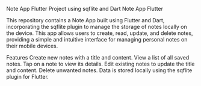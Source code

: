 Note App Flutter Project using sqflite and Dart
Note App Flutter

This repository contains a Note App built using Flutter and Dart, incorporating the sqflite plugin to manage the storage of notes locally on the device. 
This app allows users to create, read, update, and delete notes, providing a simple and intuitive interface for managing personal notes on their mobile devices.

Features
Create new notes with a title and content.
View a list of all saved notes.
Tap on a note to view its details.
Edit existing notes to update the title and content.
Delete unwanted notes.
Data is stored locally using the sqflite plugin for Flutter.
